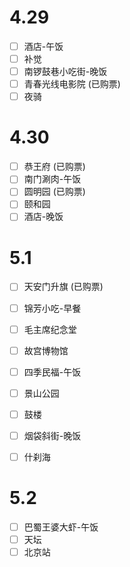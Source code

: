 # 4.29

- [ ] 酒店-午饭
- [ ] 补觉
- [ ] 南锣鼓巷小吃街-晚饭
- [ ] 青春光线电影院 (已购票)
- [ ] 夜骑

# 4.30

- [ ] 恭王府 (已购票)
- [ ] 南门涮肉-午饭
- [ ] 圆明园 (已购票)
- [ ] 颐和园
- [ ] 酒店-晚饭

# 5.1

- [ ] 天安门升旗 (已购票)
- [ ] 锦芳小吃-早餐

- [ ] 毛主席纪念堂
- [ ] 故宫博物馆
- [ ] 四季民福-午饭

- [ ] 景山公园
- [ ] 鼓楼
- [ ] 烟袋斜街-晚饭
- [ ] 什刹海

# 5.2

- [ ] 巴蜀王婆大虾-午饭
- [ ] 天坛
- [ ] 北京站

